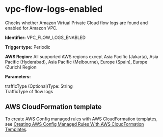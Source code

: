 # vpc\-flow\-logs\-enabled<a name="vpc-flow-logs-enabled"></a>

Checks whether Amazon Virtual Private Cloud flow logs are found and enabled for Amazon VPC\. 

**Identifier:** VPC\_FLOW\_LOGS\_ENABLED

**Trigger type:** Periodic

**AWS Region:** All supported AWS regions except Asia Pacific \(Jakarta\), Asia Pacific \(Hyderabad\), Asia Pacific \(Melbourne\), Europe \(Spain\), Europe \(Zurich\) Region

**Parameters:**

trafficType \(Optional\)Type: String  
TrafficType of flow logs

## AWS CloudFormation template<a name="w2aac12c33c15b9d573c15"></a>

To create AWS Config managed rules with AWS CloudFormation templates, see [Creating AWS Config Managed Rules With AWS CloudFormation Templates](aws-config-managed-rules-cloudformation-templates.md)\.